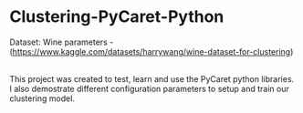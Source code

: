 # Clustering-PyCaret-Python
Dataset: Wine parameters - (https://www.kaggle.com/datasets/harrywang/wine-dataset-for-clustering)<br>

<br>
This project was created to test, learn and use the PyCaret python libraries.<br>
I also demostrate different configuration parameters to setup and train our clustering model.
